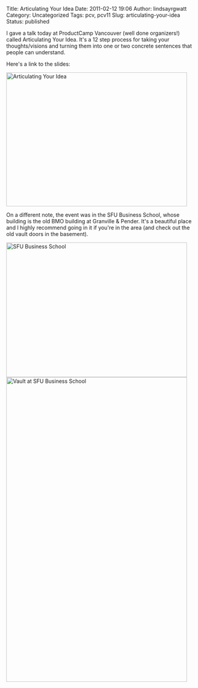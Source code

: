 Title: Articulating Your Idea
Date: 2011-02-12 19:06
Author: lindsayrgwatt
Category: Uncategorized
Tags: pcv, pcv11
Slug: articulating-your-idea
Status: published

I gave a talk today at ProductCamp Vancouver (well done organizers!) called Articulating Your Idea. It's a 12 step process for taking your thoughts/visions and turning them into one or two concrete sentences that people can understand.

Here's a link to the slides:

[<img src="{static}/images/2011/02/Articulating-Your-Idea.png" width="480" height="356" alt="Articulating Your Idea" />](http://lindsayrgwatt.com/files/articulating_your_idea.pdf)

On a different note, the event was in the SFU Business School, whose building is the old BMO building at Granville & Pender. It's a beautiful place and I highly recommend going in it if you're in the area (and check out the old vault doors in the basement).

<img src="{static}/images/2011/02/IMG_0255.jpg" width="480" height="358" alt="SFU Business School" />

<img src="{static}/images/2011/02/IMG_0265.jpg" width="480" height="810" alt="Vault at SFU Business School" />
